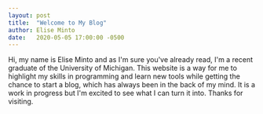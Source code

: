 ```yaml
---
layout: post
title:  "Welcome to My Blog"
author: Elise Minto
date:   2020-05-05 17:00:00 -0500
---
```


Hi, my name is Elise Minto and as I'm sure you've already read, I'm a recent graduate of the University of Michigan. This website is a way for me to highlight my skills in programming and learn new tools while getting the chance to start a blog, which has always been in the back of my mind. It is a work in progress but I'm excited to see what I can turn it into. Thanks for visiting.